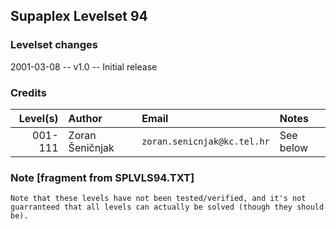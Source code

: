 ﻿## Supaplex Levelset 94

### Levelset changes
2001-03-08 -- v1.0 -- Initial release

### Credits

Level(s) | Author          | Email                     | Notes
--------:|:--------------- |:------------------------- |:---------
001-111  | Zoran Šeničnjak |`zoran.senicnjak@kc.tel.hr`| See below


### Note [fragment from SPLVLS94.TXT]
```
Note that these levels have not been tested/verified, and it's not
guarranteed that all levels can actually be solved (though they should be).
```
